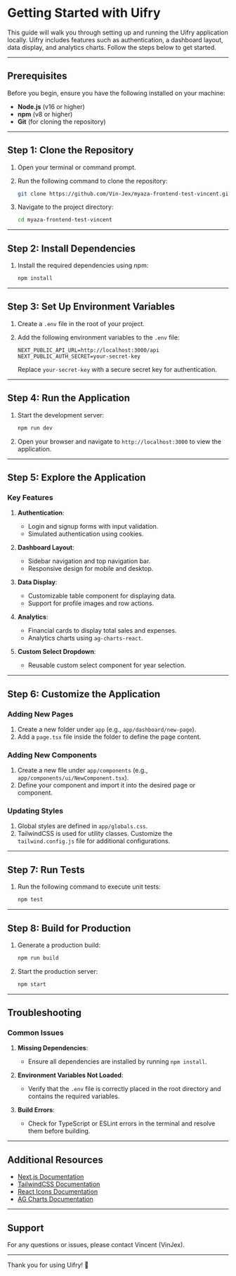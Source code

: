 # Getting Started with Uifry

This guide will walk you through setting up and running the Uifry application locally. Uifry includes features such as authentication, a dashboard layout, data display, and analytics charts. Follow the steps below to get started.

---

## Prerequisites

Before you begin, ensure you have the following installed on your machine:

- **Node.js** (v16 or higher)
- **npm** (v8 or higher)
- **Git** (for cloning the repository)

---

## Step 1: Clone the Repository

1. Open your terminal or command prompt.
2. Run the following command to clone the repository:

   ```bash
   git clone https://github.com/Vin-Jex/myaza-frontend-test-vincent.git
   ```

3. Navigate to the project directory:

   ```bash
   cd myaza-frontend-test-vincent
   ```

---

## Step 2: Install Dependencies

1. Install the required dependencies using npm:

   ```bash
   npm install
   ```

---

## Step 3: Set Up Environment Variables

1. Create a `.env` file in the root of your project.
2. Add the following environment variables to the `.env` file:

   ```env
   NEXT_PUBLIC_API_URL=http://localhost:3000/api
   NEXT_PUBLIC_AUTH_SECRET=your-secret-key
   ```

   Replace `your-secret-key` with a secure secret key for authentication.

---

## Step 4: Run the Application

1. Start the development server:

   ```bash
   npm run dev
   ```

2. Open your browser and navigate to `http://localhost:3000` to view the application.

---

## Step 5: Explore the Application

### Key Features

1. **Authentication**:
   - Login and signup forms with input validation.
   - Simulated authentication using cookies.

2. **Dashboard Layout**:
   - Sidebar navigation and top navigation bar.
   - Responsive design for mobile and desktop.

3. **Data Display**:
   - Customizable table component for displaying data.
   - Support for profile images and row actions.

4. **Analytics**:
   - Financial cards to display total sales and expenses.
   - Analytics charts using `ag-charts-react`.

5. **Custom Select Dropdown**:
   - Reusable custom select component for year selection.

---

## Step 6: Customize the Application

### Adding New Pages

1. Create a new folder under `app` (e.g., `app/dashboard/new-page`).
2. Add a `page.tsx` file inside the folder to define the page content.

### Adding New Components

1. Create a new file under `app/components` (e.g., `app/components/ui/NewComponent.tsx`).
2. Define your component and import it into the desired page or component.

### Updating Styles

1. Global styles are defined in `app/globals.css`.
2. TailwindCSS is used for utility classes. Customize the `tailwind.config.js` file for additional configurations.

---

## Step 7: Run Tests

1. Run the following command to execute unit tests:

   ```bash
   npm test
   ```

---

## Step 8: Build for Production

1. Generate a production build:

   ```bash
   npm run build
   ```

2. Start the production server:

   ```bash
   npm start
   ```

---

## Troubleshooting

### Common Issues

1. **Missing Dependencies**:
   - Ensure all dependencies are installed by running `npm install`.

2. **Environment Variables Not Loaded**:
   - Verify that the `.env` file is correctly placed in the root directory and contains the required variables.

3. **Build Errors**:
   - Check for TypeScript or ESLint errors in the terminal and resolve them before building.

---

## Additional Resources

- [Next.js Documentation](https://nextjs.org/docs)
- [TailwindCSS Documentation](https://tailwindcss.com/docs)
- [React Icons Documentation](https://react-icons.github.io/react-icons/)
- [AG Charts Documentation](https://www.ag-grid.com/react-charts/)

---

## Support

For any questions or issues, please contact Vincent (VinJex).

---

Thank you for using Uifry! 🚀